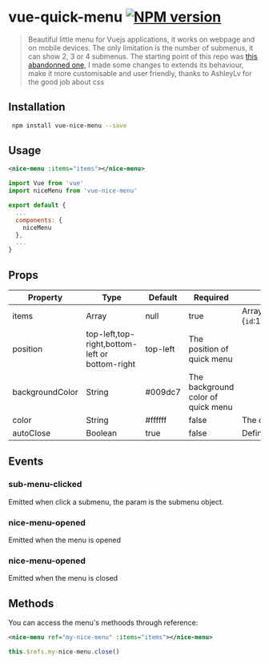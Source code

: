 # vue-quick-menu [![NPM version](https://img.shields.io/npm/v/vue-nice-menu.svg)](https://www.npmjs.com/package/vue-nice-menu)

> Beautiful little menu for Vuejs applications, it works on webpage and on mobile devices. The only limitation is the number of submenus, it can show 2, 3 or 4 submenus.
> The starting point of this repo was 
[this abandonned one](https://github.com/AshleyLv/vue-quick-menu/blob/master/README.md),
> I made some changes to extends its behaviour, make it more customisable and user friendly, thanks to AshleyLv for the good job about css

## Installation

``` bash
 npm install vue-nice-menu --save
```

## Usage
``` xml
<nice-menu :items="items"></nice-menu>
```

``` javascript
import Vue from 'vue'
import niceMenu from 'vue-nice-menu'

export default {
  ...
  components: {
    niceMenu
  },
  ...
}
```
## Props

Property|Type|Default|Required|Description
---|---|---|--- | ----
items|Array|null|true|Array of object which represent the links {`id`:1,`url`:'\foo',`isRouterLink`:false,`iconClass`:'iconClass',`backgroundColor`:null,`color`:null,`openNewTab`:false,`openNewTab`:false,}
position|top-left,top-right,bottom-left or bottom-right|top-left|The position of quick menu
backgroundColor|String|#009dc7|The background color of quick menu
color|String|#ffffff|false| The color of quick menu icon
autoClose|Boolean|true|false| Defines if the menu get closed after click on submenu


## Events

### sub-menu-clicked
Emitted when click a submenu, the param is the submenu object.
### nice-menu-opened
Emitted when the menu is opened
### nice-menu-opened
Emitted when the menu is closed

## Methods

You can access the menu's methoods through reference:

``` xml
<nice-menu ref="my-nice-menu" :items="items"></nice-menu>
```
``` javascript
this.$refs.my-nice-menu.close()
```
